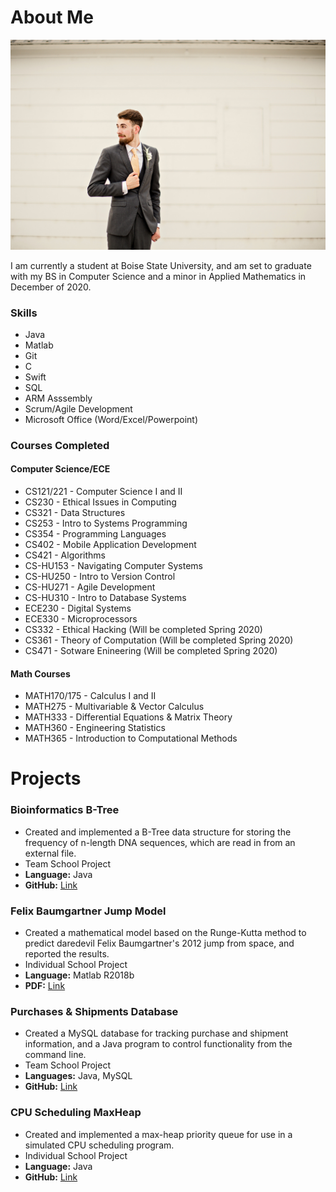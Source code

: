 # About Me

![Picture of Geoffrey](121.jpg)

I am currently a student at Boise State University, and am set to graduate with my BS in Computer Science and a minor in Applied Mathematics in December of 2020.

### Skills
* Java
* Matlab
* Git
* C
* Swift
* SQL
* ARM Asssembly
* Scrum/Agile Development
* Microsoft Office (Word/Excel/Powerpoint)

### Courses Completed
#### Computer Science/ECE
* CS121/221 - Computer Science I and II
* CS230 - Ethical Issues in Computing
* CS321 - Data Structures
* CS253 - Intro to Systems Programming
* CS354 - Programming Languages
* CS402 - Mobile Application Development
* CS421 - Algorithms
* CS-HU153 - Navigating Computer Systems
* CS-HU250 - Intro to Version Control
* CS-HU271 - Agile Development
* CS-HU310 - Intro to Database Systems
* ECE230 - Digital Systems
* ECE330 - Microprocessors
* CS332 - Ethical Hacking (Will be completed Spring 2020)
* CS361 - Theory of Computation (Will be completed Spring 2020)
* CS471 - Sotware Enineering (Will be completed Spring 2020)

#### Math Courses
* MATH170/175 - Calculus I and II
* MATH275 - Multivariable & Vector Calculus
* MATH333 - Differential Equations & Matrix Theory
* MATH360 - Engineering Statistics
* MATH365 - Introduction to Computational Methods

# Projects

### Bioinformatics B-Tree
* Created and implemented a B-Tree data structure for storing the frequency of n-length DNA sequences, which are read in from an external file.
* Team School Project
* **Language:** Java
* **GitHub:** [Link](https://github.com/geoffreymeier/cs321)

### Felix Baumgartner Jump Model
* Created a mathematical model based on the Runge-Kutta method to predict daredevil Felix Baumgartner's 2012 jump from space, and reported the results.
* Individual School Project
* **Language:** Matlab R2018b
* **PDF:** [Link](Meier%20-%20MATH365%20Final%20Project.pdf)

### Purchases & Shipments Database
* Created a MySQL database for tracking purchase and shipment information, and a Java program to control functionality from the command line.
* Team School Project
* **Languages:** Java, MySQL
* **GitHub:** [Link](https://github.com/geoffreymeier/cshu310)

### CPU Scheduling MaxHeap
* Created and implemented a max-heap priority queue for use in a simulated CPU scheduling program.
* Individual School Project
* **Language:** Java
* **GitHub:** [Link](https://github.com/geoffreymeier/cs321-p2)
